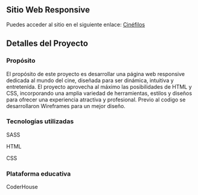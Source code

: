 ## Sitio Web Responsive

Puedes acceder al sitio en el siguiente enlace: [Cinéfilos](https://isqui22.github.io/Cinefilos-html-css/)

## Detalles del Proyecto

### Propósito

El propósito de este proyecto es desarrollar una página web responsive dedicada al mundo del cine, diseñada para ser dinámica, intuitiva y entretenida. El proyecto aprovecha al máximo las posibilidades de HTML y CSS, incorporando una amplia variedad de herramientas, estilos y diseños para ofrecer una experiencia atractiva y profesional. Previo al codigo se desarrollaron Wireframes para un mejor diseño.

### Tecnologías utilizadas

SASS

HTML

CSS

### Plataforma educativa

CoderHouse
